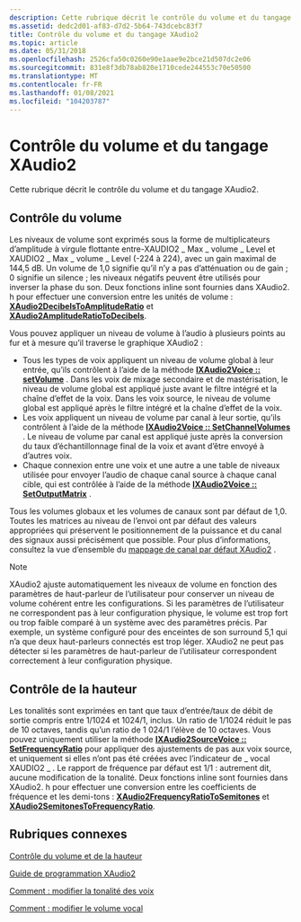 ```yaml
---
description: Cette rubrique décrit le contrôle du volume et du tangage XAudio2.
ms.assetid: dedc2d01-af83-d7d2-5b64-743dcebc83f7
title: Contrôle du volume et du tangage XAudio2
ms.topic: article
ms.date: 05/31/2018
ms.openlocfilehash: 2526cfa50c0260e90e1aae9e2bce21d507dc2e06
ms.sourcegitcommit: 831e8f3db78ab820e1710cede244553c70e50500
ms.translationtype: MT
ms.contentlocale: fr-FR
ms.lasthandoff: 01/08/2021
ms.locfileid: "104203787"
---
```

# <a name="xaudio2-volume-and-pitch-control"></a>Contrôle du volume et du tangage XAudio2

Cette rubrique décrit le contrôle du volume et du tangage XAudio2.

## <a name="volume-control"></a>Contrôle du volume

Les niveaux de volume sont exprimés sous la forme de multiplicateurs d’amplitude à virgule flottante entre-XAUDIO2 \_ Max \_ volume \_ Level et XAUDIO2 \_ Max \_ volume \_ Level (-224 à 224), avec un gain maximal de 144,5 dB. Un volume de 1,0 signifie qu’il n’y a pas d’atténuation ou de gain ; 0 signifie un silence ; les niveaux négatifs peuvent être utilisés pour inverser la phase du son. Deux fonctions inline sont fournies dans XAudio2. h pour effectuer une conversion entre les unités de volume : [**XAudio2DecibelsToAmplitudeRatio**](/windows/desktop/api/xaudio2/nf-xaudio2-xaudio2decibelstoamplituderatio) et [**XAudio2AmplitudeRatioToDecibels**](/windows/desktop/api/xaudio2/nf-xaudio2-xaudio2amplituderatiotodecibels).

Vous pouvez appliquer un niveau de volume à l’audio à plusieurs points au fur et à mesure qu’il traverse le graphique XAudio2 :

-   Tous les types de voix appliquent un niveau de volume global à leur entrée, qu’ils contrôlent à l’aide de la méthode [**IXAudio2Voice :: setVolume**](/windows/win32/api/xaudio2/nf-xaudio2-ixaudio2voice-setvolume) . Dans les voix de mixage secondaire et de mastérisation, le niveau de volume global est appliqué juste avant le filtre intégré et la chaîne d’effet de la voix. Dans les voix source, le niveau de volume global est appliqué après le filtre intégré et la chaîne d’effet de la voix.
-   Les voix appliquent un niveau de volume par canal à leur sortie, qu’ils contrôlent à l’aide de la méthode [**IXAudio2Voice :: SetChannelVolumes**](/windows/win32/api/xaudio2/nf-xaudio2-ixaudio2voice-setchannelvolumes) . Le niveau de volume par canal est appliqué juste après la conversion du taux d’échantillonnage final de la voix et avant d’être envoyé à d’autres voix.
-   Chaque connexion entre une voix et une autre a une table de niveaux utilisée pour envoyer l’audio de chaque canal source à chaque canal cible, qui est contrôlée à l’aide de la méthode [**IXAudio2Voice :: SetOutputMatrix**](/windows/win32/api/xaudio2/nf-xaudio2-ixaudio2voice-setoutputmatrix) .

Tous les volumes globaux et les volumes de canaux sont par défaut de 1,0. Toutes les matrices au niveau de l’envoi ont par défaut des valeurs appropriées qui préservent le positionnement de la puissance et du canal des signaux aussi précisément que possible. Pour plus d’informations, consultez la vue d’ensemble du [mappage de canal par défaut XAudio2](xaudio2-default-channel-mapping.md) .

> [!Note]  
> XAudio2 ajuste automatiquement les niveaux de volume en fonction des paramètres de haut-parleur de l’utilisateur pour conserver un niveau de volume cohérent entre les configurations. Si les paramètres de l’utilisateur ne correspondent pas à leur configuration physique, le volume est trop fort ou trop faible comparé à un système avec des paramètres précis. Par exemple, un système configuré pour des enceintes de son surround 5,1 qui n’a que deux haut-parleurs connectés est trop léger. XAudio2 ne peut pas détecter si les paramètres de haut-parleur de l’utilisateur correspondent correctement à leur configuration physique.

 

## <a name="pitch-control"></a>Contrôle de la hauteur

Les tonalités sont exprimées en tant que taux d’entrée/taux de débit de sortie compris entre 1/1024 et 1024/1, inclus. Un ratio de 1/1024 réduit le pas de 10 octaves, tandis qu’un ratio de 1 024/1 l’élève de 10 octaves. Vous pouvez uniquement utiliser la méthode [**IXAudio2SourceVoice :: SetFrequencyRatio**](/windows/win32/api/xaudio2/nf-xaudio2-ixaudio2sourcevoice-setfrequencyratio) pour appliquer des ajustements de pas aux voix source, et uniquement si elles n’ont pas été créées avec l’indicateur de \_ vocal XAUDIO2 \_ . Le rapport de fréquence par défaut est 1/1 : autrement dit, aucune modification de la tonalité. Deux fonctions inline sont fournies dans XAudio2. h pour effectuer une conversion entre les coefficients de fréquence et les demi-tons : [**XAudio2FrequencyRatioToSemitones**](/windows/desktop/api/xaudio2/nf-xaudio2-xaudio2frequencyratiotosemitones) et [**XAudio2SemitonesToFrequencyRatio**](/windows/desktop/api/xaudio2/nf-xaudio2-xaudio2semitonestofrequencyratio).

## <a name="related-topics"></a>Rubriques connexes

<dl> <dt>

[Contrôle du volume et de la hauteur](volume-and-pitch-control.md)
</dt> <dt>

[Guide de programmation XAudio2](programming-guide.md)
</dt> <dt>

[Comment : modifier la tonalité des voix](how-to--change-voice-pitch.md)
</dt> <dt>

[Comment : modifier le volume vocal](how-to--change-voice-volume.md)
</dt> </dl>

 

 
